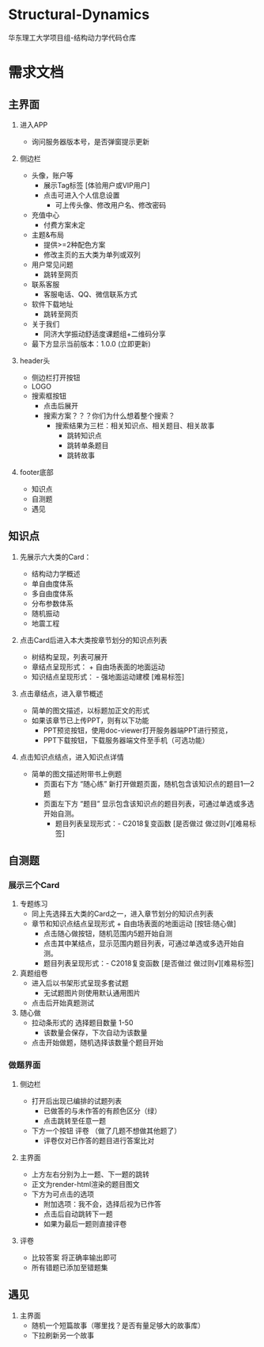 # Structural-Dynamics
 华东理工大学项目组-结构动力学代码仓库


# 需求文档

## 主界面
1. 进入APP 
    - 询问服务器版本号，是否弹窗提示更新
2. 侧边栏
    - 头像，账户等
        - 展示Tag标签 [体验用户或VIP用户]
        - 点击可进入个人信息设置
            - 可上传头像、修改用户名、修改密码
    - 充值中心
        - 付费方案未定
    - 主题&布局
        - 提供>=2种配色方案
        - 修改主页的五大类为单列或双列
    - 用户常见问题
        - 跳转至网页
    - 联系客服
        - 客服电话、QQ、微信联系方式
    - 软件下载地址
        - 跳转至网页
    - 关于我们
        - 同济大学振动舒适度课题组+二维码分享
    - 最下方显示当前版本：1.0.0 (立即更新)
3. header头
    - 侧边栏打开按钮
    - LOGO 
    - 搜索框按钮 
        - 点击后展开
        - 搜索方案？？？你们为什么想着整个搜索？
            - 搜索结果为三栏：相关知识点、相关题目、相关故事
                - 跳转知识点
                - 跳转单条题目
                - 跳转故事

4. footer底部
    - 知识点
    - 自测题
    - 遇见

## 知识点
1. 先展示六大类的Card：
    - 结构动力学概述
    - 单自由度体系
    - 多自由度体系
    - 分布参数体系
    - 随机振动
    - 地震工程

2. 点击Card后进入本大类按章节划分的知识点列表  
    - 树结构呈现，列表可展开
    - 章结点呈现形式：  + 自由场表面的地面运动 
    - 知识结点呈现形式： - 强地面运动建模    [难易标签] 

3. 点击章结点，进入章节概述
    - 简单的图文描述，以标题加正文的形式  
    - 如果该章节已上传PPT，则有以下功能
        - PPT预览按钮，使用doc-viewer打开服务器端PPT进行预览，
        - PPT下载按钮，下载服务器端文件至手机（可选功能）

4. 点击知识点结点，进入知识点详情
    - 简单的图文描述附带书上例题
        - 页面右下方 “随心练” 新打开做题页面，随机包含该知识点的题目1—2题
        - 页面左下方 “题目” 显示包含该知识点的题目列表，可通过单选或多选开始自测。
            - 题目列表呈现形式：- C2018复变函数  [是否做过 做过则√][难易标签]

## 自测题
### 展示三个Card
1. 专题练习
    - 同上先选择五大类的Card之一，进入章节划分的知识点列表
    - 章节和知识点结点呈现形式 + 自由场表面的地面运动  [按钮:随心做]
        - 点击随心做按钮，随机范围内5题开始自测
        - 点击其中某结点，显示范围内题目列表，可通过单选或多选开始自测。
        - 题目列表呈现形式：- C2018复变函数  [是否做过 做过则√][难易标签]
2. 真题组卷
    - 进入后以书架形式呈现多套试题 
        - 无试题图片则使用默认通用图片
    - 点击后开始真题测试
3. 随心做
    - 拉动条形式的 选择题目数量 1-50
        - 该数量会保存，下次自动为该数量
    - 点击开始做题，随机选择该数量个题目开始

### 做题界面
1. 侧边栏
    - 打开后出现已编排的试题列表
        - 已做答的与未作答的有颜色区分（绿）
        - 点击跳转至任意一题
    - 下方一个按钮 评卷 （做了几题不想做其他题了）
        - 评卷仅对已作答的题目进行答案比对

2. 主界面
    - 上方左右分别为上一题、下一题的跳转
    - 正文为render-html渲染的题目图文
    - 下方为可点击的选项
        - 附加选项：我不会，选择后视为已作答
        - 点击后自动跳转下一题
        - 如果为最后一题则直接评卷

3. 评卷
    - 比较答案 将正确率输出即可
    - 所有错题已添加至错题集

## 遇见 
1. 主界面
    - 随机一个短篇故事（哪里找？是否有量足够大的故事库）
    - 下拉刷新另一个故事